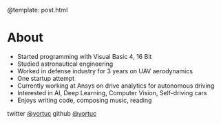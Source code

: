 @template: post.html

# About
- Started programming with Visual Basic 4, 16 Bit
- Studied astronautical engineering
- Worked in defense industry for 3 years on UAV aerodynamics
- One startup attempt
- Currently working at Ansys on drive analytics for autonomous driving
- Interested in AI, Deep Learning, Computer Vision, Self-driving cars
- Enjoys writing code, composing music, reading


twitter [@yortuc](https://twitter.com/yortuc) 
github [@yortuc](https://github.com/yortuc)
